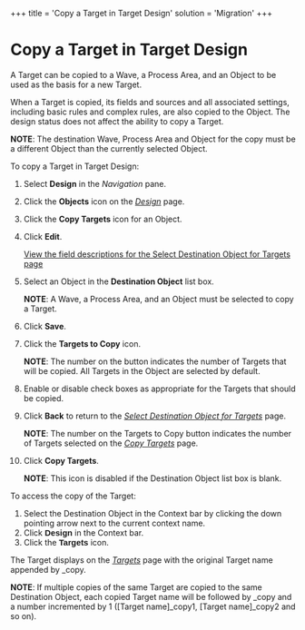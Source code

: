 +++
title = 'Copy a Target in Target Design'
solution = 'Migration'
+++

# Copy a Target in Target Design

A Target can be copied to a Wave, a Process Area, and an Object to be
used as the basis for a new Target.

When a Target is copied, its fields and sources and all associated
settings, including basic rules and complex rules, are also copied to
the Object. The design status does not affect the ability to copy a
Target.

**NOTE**: The destination Wave, Process Area and Object for the copy
must be a different Object than the currently selected Object.

To copy a Target in Target Design:

1.  Select **Design** in the *Navigation* pane.

2.  Click the **Objects** icon on the
    *[Design](../Page_Desc/Design.htm)* page.

3.  Click the **Copy Targets** icon for an Object.

4.  Click **Edit**.
    
    [View the field descriptions for the Select Destination Object for
    Targets
    page](../Page_Desc/Select_Destination_Object_for_Targets.htm)

5.  Select an Object in the **Destination Object** list box.
    
    **NOTE**: A Wave, a Process Area, and an Object must be selected to
    copy a Target.

6.  Click **Save**.

7.  Click the **Targets to Copy** icon.
    
    **NOTE**: The number on the button indicates the number of Targets
    that will be copied. All Targets in the Object are selected by
    default.

8.  Enable or disable check boxes as appropriate for the Targets that
    should be copied.

9.  Click **Back** to return to the *[Select Destination Object for
    Targets](../Page_Desc/Select_Destination_Object_for_Targets.htm)*
    page.
    
    **NOTE**: The number on the Targets to Copy button indicates the
    number of Targets selected on the *[Copy
    Targets](../Page_Desc/Copy_Targets.htm)* page.

10. Click **Copy Targets**.
    
    **NOTE**: This icon is disabled if the Destination Object list box
    is blank.

To access the copy of the Target:

1.  Select the Destination Object in the Context bar by clicking the
    down pointing arrow next to the current context name.
2.  Click
    <span style="font-size: 11.0pt;font-family: Arial, sans-serif;font-weight: bold;">Design</span>
    in the Context bar.
3.  Click the
    <span style="font-size: 11.0pt;font-family: Arial, sans-serif;font-weight: bold;">Targets</span>
    icon.

The Target displays on the
<span style="font-style: italic;">[Targets](../Page_Desc/Targets_H_Design.htm)</span>
page with the original Target name appended by \_copy.

<span style="font-weight: bold;">NOTE</span>: If multiple copies of the
same Target are copied to the same Destination Object, each copied
Target name will be followed by \_copy and a number incremented by 1
(\[Target name\]\_copy1, \[Target name\]\_copy2 and so on).
